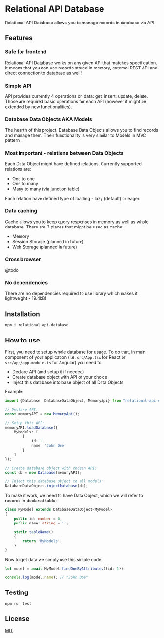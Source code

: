 # Relational API Database
Relational API Database allows you to manage records in database via API.

## Features

### Safe for frontend
Relational API Database works on any given API that matches specification. 
It means that you can use records stored in memory, external REST API and direct connection to database as well! 

### Simple API
API provides currently 4 operations on data: get, insert, update, delete. 
Those are required basic operations for each API (however it might be extended by new functionalities).

### Database Data Objects AKA Models
The hearth of this project. Database Data Objects allows you to find records and manage them.
Their functionality is very similar to Models in MVC pattern.

### Most important - relations between Data Objects
Each Data Object might have defined relations. Currently supported relations are:
* One to one
* One to many
* Many to many (via junction table)

Each relation have defined type of loading - lazy (default) or eager.

### Data caching
Cache allows you to keep query responses in memory as well as whole database. 
There are 3 places that might be used as cache:
* Memory
* Session Storage (planned in future)
* Web Storage (planned in future)

### Cross browser
@todo

### No dependencies
There are no dependencies required to use library which makes it lightweight - 19.4kB!

## Installation
`npm i relational-api-database`

## How to use
First, you need to setup whole database for usage. 
To do that, in main component of your application (i.e. `src/App.tsx` for React or `src/app/app.module.ts` for Angular) you need to:
* Declare API (and setup it if needed)
* Create database object with API of your choice
* Inject this database into base object of all Data Objects

Example:
```typescript
import {Database, DatabaseDataObject, MemoryApi} from "relational-api-database";

// Declare API:
const memoryAPI = new MemoryApi();

// Setup this API:
memoryAPI.loadDatabase({
	MyModels: [
		{
			id: 1,
			name: 'John Doe'
		}
	]
});

// Create database object with chosen API:
const db = new Database(memoryAPI);

// Inject this database object to all models:
DatabaseDataObject.injectDatabase(db);
```
To make it work, we need to have Data Object, which we will refer to records in declared table:
```typescript
class MyModel extends DatabaseDataObject<MyModel>
{
	public id: number = 0;
	public name: string = '';

	static tableName()
	{
		return 'MyModels';
	}
}
```
Now to get data we simply use this simple code:
```typescript
let model = await MyModel.findOneByAttributes({id: 1});

console.log(model.name); // "John Doe"
```

## Testing
`npm run test`

## License
[MIT](LICENSE)

